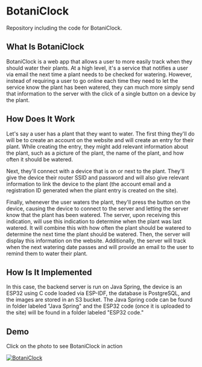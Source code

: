 # BotaniClock
Repository including the code for BotaniClock.

## What Is BotaniClock
BotaniClock is a web app that allows a user to more easily track when they should water their plants. At a high level, it's a service that notifies a user via email the next time a plant needs to be checked for watering. However, instead of requiring a user to go online each time they need to let the service know the plant has been watered, they can much more simply send that information to the server with the click of a single button on a device by the plant.

## How Does It Work
Let's say a user has a plant that they want to water. The first thing they'll do will be to create an account on the website and will create an entry for their plant. While creating the entry, they might add relevant information about the plant, such as a picture of the plant, the name of the plant, and how often it should be watered.

Next, they'll connect with a device that is on or next to the plant. They'll give the device their router SSID and password and will also give relevant information to link the device to the plant (the account email and a registration ID generated when the plant entry is created on the site). 

Finally, whenever the user waters the plant, they'll press the button on the device, causing the device to connect to the server and letting the server know that the plant has been watered. The server, upon receiving this indication, will use this indication to determine when the plant was last watered. It will combine this with how often the plant should be watered to determine the next time the plant should be watered. Then, the server will display this information on the website. Additionally, the server will track when the next watering date passes and will provide an email to the user to remind them to water their plant.

## How Is It Implemented
In this case, the backend server is run on Java Spring, the device is an ESP32 using C code loaded via ESP-IDF, the database is PostgreSQL, and the images are stored in an S3 bucket. The Java Spring code can be found in folder labeled "Java Spring" and the ESP32 code (once it is uploaded to the site) will be found in a folder labeled "ESP32 code."

## Demo
Click on the photo to see BotaniClock in action

[![BotaniClock](https://img.youtube.com/vi/z_e8bmMwRhs/0.jpg)](https://www.youtube.com/watch?v=z_e8bmMwRhs)
